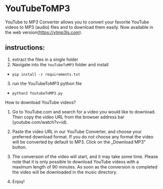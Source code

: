 # YouTubeToMP3


YouTube to MP3 Converter allows you to convert your favorite YouTube videos to MP3 (audio)  files and to download them easily. Now available in the web version(https://ytmp3ls.com).

## instructions:

1. extract the files in a single folder
2. Navigate into the ```YouTubeToMP3``` folder and install
- ```pip install -r requirements.txt```
3. run the YouTubeToMP3 python file
- ```python3 YoutubeToMP3.py ```


How to download YouTube videos?
1. Go to YouTube.com and search for a video you would like to download. Then copy the video URL from the browser address bar (youtube.com/watch?v=id).

2. Paste the video URL in our YouTube Converter, and choose your preferred download format. If you do not choose any format the video will be converted by default to MP3. Click on the „Download MP3” button.

3. The conversion of the video will start, and it may take some time. Please note that it is only possible to download YouTube videos with a maximum length of 90 minutes. As soon as the conversion is completed the video will be downloaded in the music directory.

4. Enjoy!
